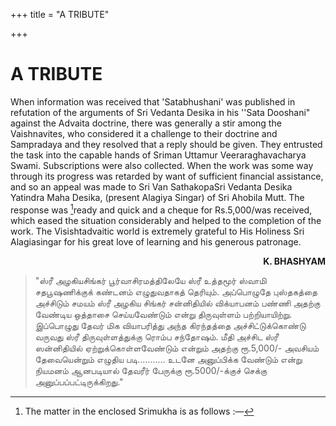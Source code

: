 +++
title = "A TRIBUTE"

+++

# A TRIBUTE

When information was received that 'Satabhushani' was published in refutation of the arguments of Sri Vedanta Desika in his ''Sata Dooshani" against the Advaita doctrine, there was generally a stir among the Vaishnavites, who considered it a challenge to their doctrine and Sampradaya and they resolved that a reply should be given. They entrusted the task into the capable hands of Sriman Uttamur Veeraraghavacharya Swami. Subscriptions were also collected. When the work was some way through its progress was retarded by want of sufficient financial assistance, and so an appeal was made to Sri Van SathakopaSri Vedanta Desika Yatindra Maha Desika, (present Alagiya Singar) of Sri Ahobila Mutt. The response was [^1]ready and quick and a cheque for Rs.5,000/was received, which eased the situation considerably and helped to the completion of the work. The Visishtadvaitic world is extremely grateful to His Holiness Sri Alagiasingar for his great love of learning and his generous patronage. 

<div align="right">
<b>K. BHASHYAM</b>
</div>

[^1]: The matter in the enclosed Srimukha is as follows :—

> "ஸ்ரீ அழகியசிங்கர் பூர்வாசிரமத்திலேயே ஸ்ரீ உத்தமூர் ஸ்வாமி சதபூஷணிக்குக் கண்டனம் எழுதுவதாகத் தெரியும். அப்பொழுதே புஸ்தகத்தை அச்சிடும் சமயம் ஸ்ரீ அழகிய சிங்கர் சன்னிதியில் விக்யாபனம் பண்ணி அதற்கு வேண்டிய ஒத்தாசை செய்யவேண்டும் என்று திருவுள்ளம் பற்றியாயிற்று. இப்பொழுது தேவர் மிக வியாபரித்து அந்த கிரந்தத்தை அச்சிட்டுக்கொண்டு வருவது ஸ்ரீ திருவுள்ளத்துக்கு ரொம்ப சந்தோஷம். மீதி அச்சிட ஸ்ரீ ஸன்னிதியில் ஏற்றுக்கொள்ளவேண்டும் என்றும் அதற்கு ரூ.5,000/- அவசியம் தேவையென்றும் எழுதிய படி........... உடனே அனுப்பிக்க வேண்டும் என்று நியமனம் ஆனபடியால் தேவரீர் பேருக்கு ரூ.5000/-க்குச் செக்கு அனுப்பப்பட்டிருக்கிறது."
